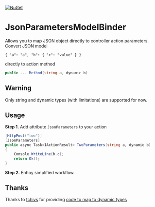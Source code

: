 [![NuGet](https://img.shields.io/nuget/v/JsonParametersModelBinder)](https://www.nuget.org/packages/JsonParametersModelBinder)
# JsonParametersModelBinder
Allows you to map JSON object directly to controller action parameters.
Convert JSON model 
```
{ "a": "a", "b": { "c": "value" } }
``` 
directly to action method
```C#
public ... Method(string a, dynamic b)
```

## Warning ##
Only string and dynamic types (with limitations) are supported for now.

## Usage
**Step 1.**
Add attribute `JsonParameters` to your action
```C#
[HttpPost("two")]
[JsonParameters]
public async Task<IActionResult> TwoParameters(string a, dynamic b)
{
    Console.WriteLine(b.c);
    return Ok();
}
```
**Step 2.**
Enhoy simplified workflow.

## Thanks
Thanks to [tchivs](https://github.com/tchivs) for providing [code to map to dynamic types](https://github.com/dotnet/runtime/issues/29690#issuecomment-571969037)

